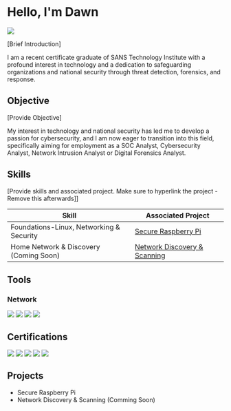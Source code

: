 # Hello, I'm Dawn
<a href="https://linkedin.com/in/dawnlilly"><img src="https://img.shields.io/badge/-LinkedIn-0072b1?&style=for-the-badge&logo=linkedin&logoColor=white" /></a>

[Brief Introduction]

I am a recent certificate graduate of SANS Technology Institute with a profound interest in technology and a dedication to safeguarding organizations and national security through threat detection, forensics, and response.

## Objective
[Provide Objective]

My interest in technology and national security has led me to develop a passion for cybersecurity, and I am now eager to transition into this field, specifically aiming for employment as a SOC Analyst, Cybersecurity Analyst, Network Intrusion Analyst or Digital Forensics Analyst.

## Skills
[Provide skills and associated project. Make sure to hyperlink the project - Remove this afterwards]]

| Skill                                         | Associated Project         |
|-----------------------------------------------|----------------------------|
| Foundations-Linux, Networking & Security      | <a href="https://google.com">Secure Raspberry Pi</a>|
| Home Network & Discovery  (Coming Soon)       | <a href="https://google.com">Network Discovery & Scanning</a>|


## Tools

### Network
<div>
    <img src="https://img.shields.io/badge/-TcpDump-1679A7?&style=for-the-badge&logo=linux&logoColor=white" />
    <img src="https://img.shields.io/badge/-Wireshark-1679A7?&style=for-the-badge&logo=Wireshark&logoColor=white" />
    <img src="https://img.shields.io/badge/-Snort-EF3B2D?&style=for-the-badge&logo=snort&logoColor=white" />
    <img src="https://img.shields.io/badge/-Zeek-777BB4?&style=for-the-badge&logo=Zeek&logoColor=white" />
</div>

## Certifications
<div>
<img src="https://img.shields.io/badge/-GCIA-C5A900?&style=for-the-badge&logo=GIAC&logoColor=white" />
<img src="https://img.shields.io/badge/-GCIH-C5A900?&style=for-the-badge&logo=GIAC&logoColor=white" />
<img src="https://img.shields.io/badge/-GSEC-C5A900?&style=for-the-badge&logo=GIAC&logoColor=white" />
<img src="https://img.shields.io/badge/-GFACT-C5A900?&style=for-the-badge&logo=GIAC&logoColor=white" />
<img src="https://img.shields.io/badge/-(ISC)%C2%B2%20Candidate-006699?&style=for-the-badge&logo=ISC2&logoColor=white" />
</div>

## Projects
- Secure Raspberry Pi
- Network Discovery & Scanning (Comming Soon)
